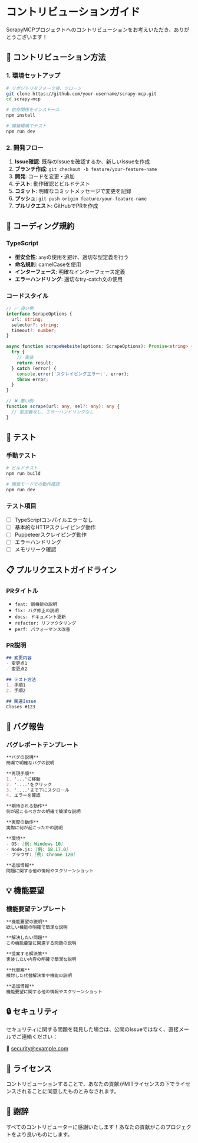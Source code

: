 # コントリビューションガイド

ScrapyMCPプロジェクトへのコントリビューションをお考えいただき、ありがとうございます！

## 🤝 コントリビューション方法

### 1. 環境セットアップ

```bash
# リポジトリをフォーク後、クローン
git clone https://github.com/your-username/scrapy-mcp.git
cd scrapy-mcp

# 依存関係をインストール
npm install

# 開発環境でテスト
npm run dev
```

### 2. 開発フロー

1. **Issue確認**: 既存のIssueを確認するか、新しいIssueを作成
2. **ブランチ作成**: `git checkout -b feature/your-feature-name`
3. **開発**: コードを変更・追加
4. **テスト**: 動作確認とビルドテスト
5. **コミット**: 明確なコミットメッセージで変更を記録
6. **プッシュ**: `git push origin feature/your-feature-name`
7. **プルリクエスト**: GitHubでPRを作成

## 📝 コーディング規約

### TypeScript

- **型安全性**: `any`の使用を避け、適切な型定義を行う
- **命名規則**: camelCaseを使用
- **インターフェース**: 明確なインターフェース定義
- **エラーハンドリング**: 適切なtry-catch文の使用

### コードスタイル

```typescript
// ✅ 良い例
interface ScrapeOptions {
  url: string;
  selector?: string;
  timeout?: number;
}

async function scrapeWebsite(options: ScrapeOptions): Promise<string> {
  try {
    // 実装
    return result;
  } catch (error) {
    console.error('スクレイピングエラー:', error);
    throw error;
  }
}

// ❌ 悪い例
function scrape(url: any, sel?: any): any {
  // 型定義なし、エラーハンドリングなし
}
```

## 🧪 テスト

### 手動テスト

```bash
# ビルドテスト
npm run build

# 開発モードでの動作確認
npm run dev
```

### テスト項目

- [ ] TypeScriptコンパイルエラーなし
- [ ] 基本的なHTTPスクレイピング動作
- [ ] Puppeteerスクレイピング動作
- [ ] エラーハンドリング
- [ ] メモリリーク確認

## 📋 プルリクエストガイドライン

### PRタイトル

- `feat: 新機能の説明`
- `fix: バグ修正の説明`
- `docs: ドキュメント更新`
- `refactor: リファクタリング`
- `perf: パフォーマンス改善`

### PR説明

```markdown
## 変更内容
- 変更点1
- 変更点2

## テスト方法
1. 手順1
2. 手順2

## 関連Issue
Closes #123
```

## 🐛 バグ報告

### バグレポートテンプレート

```markdown
**バグの説明**
簡潔で明確なバグの説明

**再現手順**
1. '...'に移動
2. '....'をクリック
3. '....'まで下にスクロール
4. エラーを確認

**期待される動作**
何が起こるべきかの明確で簡潔な説明

**実際の動作**
実際に何が起こったかの説明

**環境**
- OS: [例: Windows 10]
- Node.js: [例: 18.17.0]
- ブラウザ: [例: Chrome 120]

**追加情報**
問題に関する他の情報やスクリーンショット
```

## 💡 機能要望

### 機能要望テンプレート

```markdown
**機能要望の説明**
欲しい機能の明確で簡潔な説明

**解決したい問題**
この機能要望に関連する問題の説明

**提案する解決策**
実装したい内容の明確で簡潔な説明

**代替案**
検討した代替解決策や機能の説明

**追加情報**
機能要望に関する他の情報やスクリーンショット
```

## 🔒 セキュリティ

セキュリティに関する問題を発見した場合は、公開のIssueではなく、直接メールでご連絡ください：

📧 security@example.com

## 📜 ライセンス

コントリビューションすることで、あなたの貢献がMITライセンスの下でライセンスされることに同意したものとみなされます。

## 🙏 謝辞

すべてのコントリビューターに感謝いたします！あなたの貢献がこのプロジェクトをより良いものにします。 